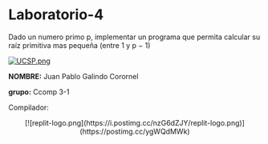 # Laboratorio-4
 Dado un numero primo p, implementar un programa que permita calcular su raíz primitiva mas pequeña (entre 1 y p − 1)
 
 
 
[![UCSP.png](https://i.postimg.cc/50Ch8vPG/UCSP.png)](https://postimg.cc/zbq2rLYS)


**NOMBRE:** Juan Pablo Galindo Corornel

**grupo:** Ccomp 3-1

Compilador:

<center>
[![replit-logo.png](https://i.postimg.cc/nzG6dZJY/replit-logo.png)](https://postimg.cc/ygWQdMWk)
</center>
